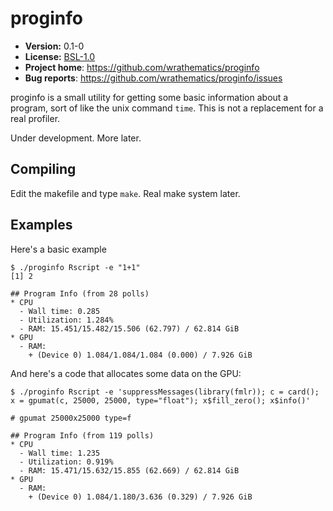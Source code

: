 # proginfo

* **Version:** 0.1-0
* **License:** [BSL-1.0](http://opensource.org/licenses/BSL-1.0)
* **Project home**: https://github.com/wrathematics/proginfo
* **Bug reports**: https://github.com/wrathematics/proginfo/issues


proginfo is a small utility for getting some basic information about a program, sort of like the unix command `time`. This is not a replacement for a real profiler.

Under development. More later.


## Compiling

Edit the makefile and type `make`. Real make system later.



## Examples

Here's a basic example 

```
$ ./proginfo Rscript -e "1+1"
[1] 2

## Program Info (from 28 polls)
* CPU
  - Wall time: 0.285
  - Utilization: 1.284%
  - RAM: 15.451/15.482/15.506 (62.797) / 62.814 GiB
* GPU
  - RAM:
    + (Device 0) 1.084/1.084/1.084 (0.000) / 7.926 GiB
```

And here's a code that allocates some data on the GPU:

```
$ ./proginfo Rscript -e 'suppressMessages(library(fmlr)); c = card(); x = gpumat(c, 25000, 25000, type="float"); x$fill_zero(); x$info()'

# gpumat 25000x25000 type=f 

## Program Info (from 119 polls)
* CPU
  - Wall time: 1.235
  - Utilization: 0.919%
  - RAM: 15.471/15.632/15.855 (62.669) / 62.814 GiB
* GPU
  - RAM:
    + (Device 0) 1.084/1.180/3.636 (0.329) / 7.926 GiB
```
